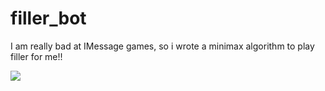 # filler_bot

I am really bad at IMessage games, so i wrote a minimax algorithm to play filler for me!!

![](https://github.com/Stargor14/filler_bot/blob/master/demo.gif)
